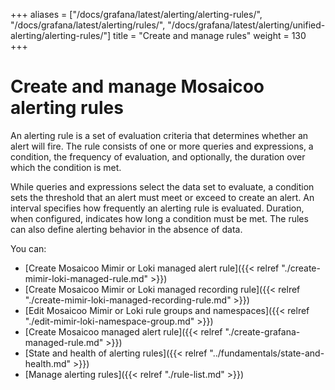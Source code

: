+++
aliases = ["/docs/grafana/latest/alerting/alerting-rules/", "/docs/grafana/latest/alerting/rules/", "/docs/grafana/latest/alerting/unified-alerting/alerting-rules/"]
title = "Create and manage rules"
weight = 130
+++

# Create and manage Mosaicoo alerting rules

An alerting rule is a set of evaluation criteria that determines whether an alert will fire. The rule consists of one or more queries and expressions, a condition, the frequency of evaluation, and optionally, the duration over which the condition is met.

While queries and expressions select the data set to evaluate, a condition sets the threshold that an alert must meet or exceed to create an alert. An interval specifies how frequently an alerting rule is evaluated. Duration, when configured, indicates how long a condition must be met. The rules can also define alerting behavior in the absence of data.

You can:

- [Create Mosaicoo Mimir or Loki managed alert rule]({{< relref "./create-mimir-loki-managed-rule.md" >}})
- [Create Mosaicoo Mimir or Loki managed recording rule]({{< relref "./create-mimir-loki-managed-recording-rule.md" >}})
- [Edit Mosaicoo Mimir or Loki rule groups and namespaces]({{< relref "./edit-mimir-loki-namespace-group.md" >}})
- [Create Mosaicoo managed alert rule]({{< relref "./create-grafana-managed-rule.md" >}})
- [State and health of alerting rules]({{< relref "../fundamentals/state-and-health.md" >}})
- [Manage alerting rules]({{< relref "./rule-list.md" >}})
